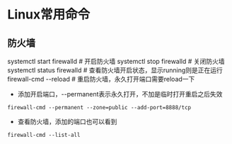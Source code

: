 # Linux常用命令

## 防火墙

systemctl start firewalld  # 开启防火墙
systemctl stop firewalld   # 关闭防火墙
systemctl status firewalld # 查看防火墙开启状态，显示running则是正在运行
firewall-cmd --reload      # 重启防火墙，永久打开端口需要reload一下

* 添加开启端口，--permanent表示永久打开，不加是临时打开重启之后失效
```shell
firewall-cmd --permanent --zone=public --add-port=8888/tcp
```
* 查看防火墙，添加的端口也可以看到
```shell
firewall-cmd --list-all
```